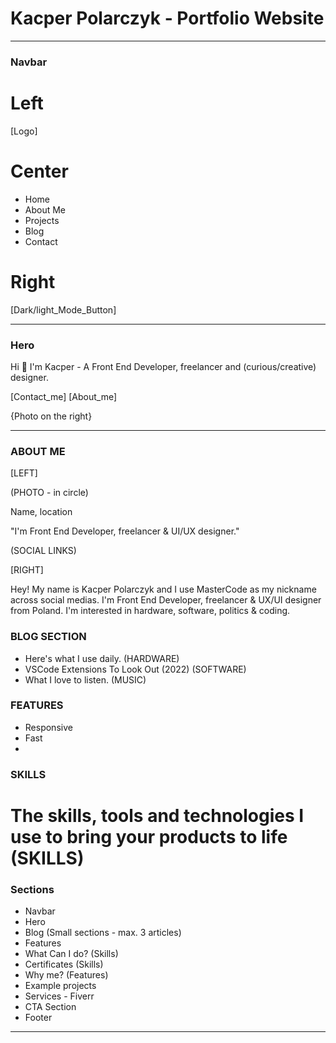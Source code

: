 # Kacper Polarczyk - Portfolio Website

---

### Navbar

# Left

[Logo]

# Center

- Home
- About Me
- Projects
- Blog
- Contact

# Right

[Dark/light_Mode_Button]

---

### Hero

Hi 👋
I'm Kacper - A Front End Developer, freelancer and (curious/creative) designer.

[Contact_me] [About_me]

{Photo on the right}

---

### ABOUT ME

[LEFT]

(PHOTO - in circle)

Name, location

"I'm Front End Developer, freelancer & UI/UX designer."

(SOCIAL LINKS)

[RIGHT]

Hey! My name is Kacper Polarczyk and I use MasterCode as my nickname across social medias. I'm Front End Developer, freelancer & UX/UI designer from Poland. I'm interested in hardware, software, politics & coding.

### BLOG SECTION

- Here's what I use daily. (HARDWARE)
- VSCode Extensions To Look Out (2022) (SOFTWARE)
- What I love to listen. (MUSIC)

### FEATURES

- Responsive
- Fast
-

### SKILLS

# The skills, tools and technologies I use to bring your products to life (SKILLS)

### Sections

- Navbar
- Hero
- Blog (Small sections - max. 3 articles)
- Features
- What Can I do? (Skills)
- Certificates (Skills)
- Why me? (Features)
- Example projects
- Services - Fiverr
- CTA Section
- Footer

---
